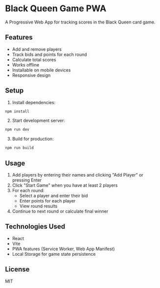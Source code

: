 # Black Queen Game PWA

A Progressive Web App for tracking scores in the Black Queen card game.

## Features

- Add and remove players
- Track bids and points for each round
- Calculate total scores
- Works offline
- Installable on mobile devices
- Responsive design

## Setup

1. Install dependencies:
```bash
npm install
```

2. Start development server:
```bash
npm run dev
```

3. Build for production:
```bash
npm run build
```

## Usage

1. Add players by entering their names and clicking "Add Player" or pressing Enter
2. Click "Start Game" when you have at least 2 players
3. For each round:
   - Select a player and enter their bid
   - Enter points for each player
   - View round results
4. Continue to next round or calculate final winner

## Technologies Used

- React
- Vite
- PWA features (Service Worker, Web App Manifest)
- Local Storage for game state persistence

## License

MIT 